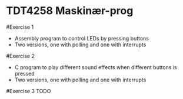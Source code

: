 # TDT4258 Maskinær-prog

#Exercise 1
- Assembly program to control LEDs by pressing buttons
- Two versions, one with polling and one with interrupts


#Exercise 2
- C program to play different sound effects when different buttons is pressed
- Two versions, one with polling and one with interrupts


#Exercise 3
TODO
